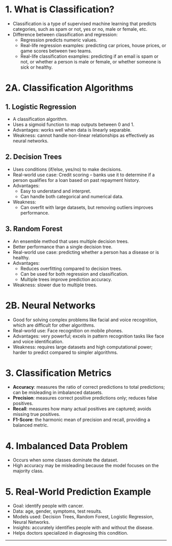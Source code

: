 # 1. What is Classification?
- Classification is a type of supervised machine learning that predicts categories, such as spam or not, yes or no, male or female, etc.
- Difference between classification and regression:
  - Regression predicts numeric values.
  - Real-life regression examples: predicting car prices, house prices, or game scores between two teams.
  - Real-life classification examples: predicting if an email is spam or not, or whether a person is male or female, or whether someone is sick or healthy.

# 2A. Classification Algorithms

## 1. Logistic Regression
- A classification algorithm.
- Uses a sigmoid function to map outputs between 0 and 1.
- Advantages: works well when data is linearly separable.
- Weakness: cannot handle non-linear relationships as effectively as neural networks.

## 2. Decision Trees
- Uses conditions (if/else, yes/no) to make decisions.
- Real-world use case: Credit scoring – banks use it to determine if a person qualifies for a loan based on past repayment history.
- Advantages:
  - Easy to understand and interpret.
  - Can handle both categorical and numerical data.
- Weakness:
  - Can overfit with large datasets, but removing outliers improves performance.

## 3. Random Forest
- An ensemble method that uses multiple decision trees.
- Better performance than a single decision tree.
- Real-world use case: predicting whether a person has a disease or is healthy.
- Advantages:
  - Reduces overfitting compared to decision trees.
  - Can be used for both regression and classification.
  - Multiple trees improve prediction accuracy.
- Weakness: slower due to multiple trees.

# 2B. Neural Networks
- Good for solving complex problems like facial and voice recognition, which are difficult for other algorithms.
- Real-world use: Face recognition on mobile phones.
- Advantages: very powerful; excels in pattern recognition tasks like face and voice identification.
- Weakness: requires large datasets and high computational power; harder to predict compared to simpler algorithms.

# 3. Classification Metrics
- **Accuracy**: measures the ratio of correct predictions to total predictions; can be misleading in imbalanced datasets.
- **Precision**: measures correct positive predictions only; reduces false positives.
- **Recall**: measures how many actual positives are captured; avoids missing true positives.
- **F1-Score**: the harmonic mean of precision and recall, providing a balanced metric.

# 4. Imbalanced Data Problem
- Occurs when some classes dominate the dataset.
- High accuracy may be misleading because the model focuses on the majority class.

# 5. Real-World Prediction Example
- Goal: identify people with cancer.
- Data: age, gender, symptoms, test results.
- Models used: Decision Trees, Random Forest, Logistic Regression, Neural Networks.
- Insights: accurately identifies people with and without the disease.
- Helps doctors specialized in diagnosing this condition.

---